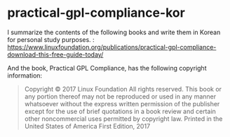 # practical-gpl-compliance-kor

I summarize the contents of the following books and write them in Korean for personal study purposes. : https://www.linuxfoundation.org/publications/practical-gpl-compliance-download-this-free-guide-today/

And the book, Practical GPL Compliance, has the following copyright information: 
> Copyright © 2017 Linux Foundation
> All rights reserved. This book or any portion thereof may not be reproduced or
> used in any manner whatsoever without the express written permission of the
> publisher except for the use of brief quotations in a book review and certain
> other noncommercial uses permitted by copyright law.
> Printed in the United States of America
> First Edition, 2017
